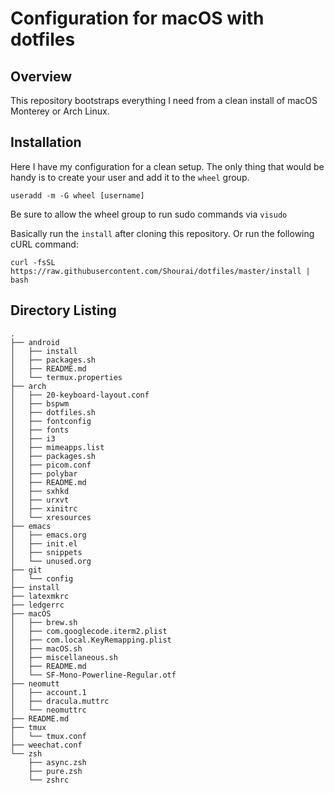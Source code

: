 # Configuration for macOS with dotfiles

## Overview
This repository bootstraps everything I need from a clean install of macOS Monterey or Arch Linux.

## Installation
Here I have my configuration for a clean setup.
The only thing that would be handy is to create your user and add it to the `wheel` group.

```
useradd -m -G wheel [username]
```
Be sure to allow the wheel group to run sudo commands via `visudo`

Basically run the `install` after cloning this repository.
Or run the following cURL command:

```
curl -fsSL https://raw.githubusercontent.com/Shourai/dotfiles/master/install | bash
```

## Directory Listing
    .
    ├── android
    │   ├── install
    │   ├── packages.sh
    │   ├── README.md
    │   └── termux.properties
    ├── arch
    │   ├── 20-keyboard-layout.conf
    │   ├── bspwm
    │   ├── dotfiles.sh
    │   ├── fontconfig
    │   ├── fonts
    │   ├── i3
    │   ├── mimeapps.list
    │   ├── packages.sh
    │   ├── picom.conf
    │   ├── polybar
    │   ├── README.md
    │   ├── sxhkd
    │   ├── urxvt
    │   ├── xinitrc
    │   └── xresources
    ├── emacs
    │   ├── emacs.org
    │   ├── init.el
    │   ├── snippets
    │   └── unused.org
    ├── git
    │   └── config
    ├── install
    ├── latexmkrc
    ├── ledgerrc
    ├── macOS
    │   ├── brew.sh
    │   ├── com.googlecode.iterm2.plist
    │   ├── com.local.KeyRemapping.plist
    │   ├── macOS.sh
    │   ├── miscellaneous.sh
    │   ├── README.md
    │   └── SF-Mono-Powerline-Regular.otf
    ├── neomutt
    │   ├── account.1
    │   ├── dracula.muttrc
    │   └── neomuttrc
    ├── README.md
    ├── tmux
    │   └── tmux.conf
    ├── weechat.conf
    └── zsh
        ├── async.zsh
        ├── pure.zsh
        └── zshrc

